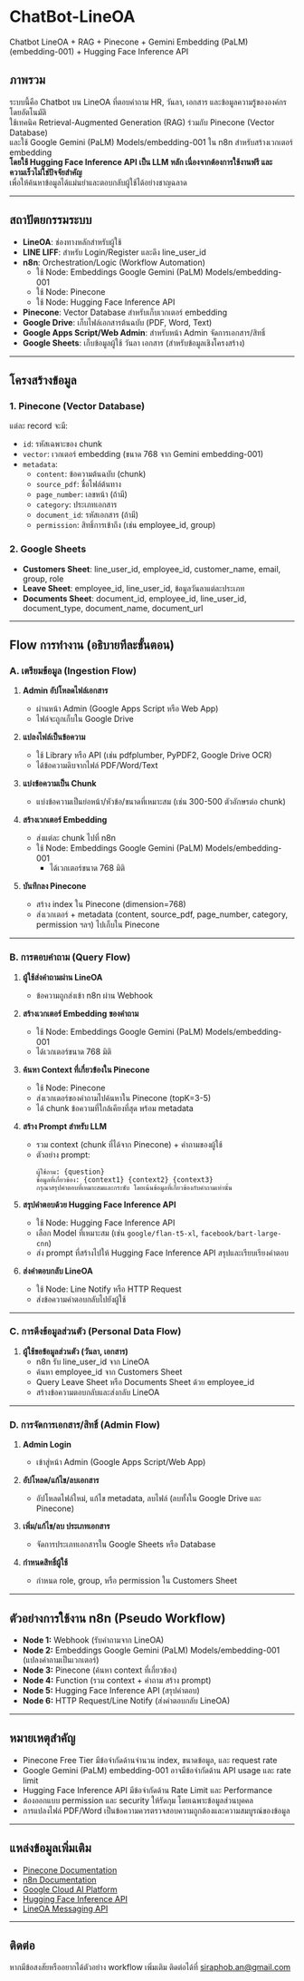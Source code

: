 # ChatBot-LineOA
Chatbot LineOA + RAG + Pinecone + Gemini Embedding (PaLM) (embedding-001) + Hugging Face Inference API

## ภาพรวม

ระบบนี้คือ Chatbot บน LineOA ที่ตอบคำถาม HR, วันลา, เอกสาร และข้อมูลความรู้ขององค์กรโดยอัตโนมัติ  
ใช้เทคนิค Retrieval-Augmented Generation (RAG) ร่วมกับ Pinecone (Vector Database)  
และใช้ Google Gemini (PaLM) Models/embedding-001 ใน n8n สำหรับสร้างเวกเตอร์ embedding  
**โดยใช้ Hugging Face Inference API เป็น LLM หลัก เนื่องจากต้องการใช้งานฟรี และความเร็วไม่ใช่ปัจจัยสำคัญ**  
เพื่อให้ค้นหาข้อมูลได้แม่นยำและตอบกลับผู้ใช้ได้อย่างชาญฉลาด

---

## สถาปัตยกรรมระบบ

- **LineOA**: ช่องทางหลักสำหรับผู้ใช้
- **LINE LIFF**: สำหรับ Login/Register และดึง line_user_id
- **n8n**: Orchestration/Logic (Workflow Automation)
    - ใช้ Node: Embeddings Google Gemini (PaLM) Models/embedding-001
    - ใช้ Node: Pinecone
    - ใช้ Node: Hugging Face Inference API
- **Pinecone**: Vector Database สำหรับเก็บเวกเตอร์ embedding
- **Google Drive**: เก็บไฟล์เอกสารต้นฉบับ (PDF, Word, Text)
- **Google Apps Script/Web Admin**: สำหรับหน้า Admin จัดการเอกสาร/สิทธิ์
- **Google Sheets**: เก็บข้อมูลผู้ใช้ วันลา เอกสาร (สำหรับข้อมูลเชิงโครงสร้าง)

---

## โครงสร้างข้อมูล

### 1. Pinecone (Vector Database)

แต่ละ record จะมี:
- `id`: รหัสเฉพาะของ chunk
- `vector`: เวกเตอร์ embedding (ขนาด 768 จาก Gemini embedding-001)
- `metadata`:
    - `content`: ข้อความต้นฉบับ (chunk)
    - `source_pdf`: ชื่อไฟล์ต้นทาง
    - `page_number`: เลขหน้า (ถ้ามี)
    - `category`: ประเภทเอกสาร
    - `document_id`: รหัสเอกสาร (ถ้ามี)
    - `permission`: สิทธิ์การเข้าถึง (เช่น employee_id, group)

### 2. Google Sheets

- **Customers Sheet**: line_user_id, employee_id, customer_name, email, group, role
- **Leave Sheet**: employee_id, line_user_id, ข้อมูลวันลาแต่ละประเภท
- **Documents Sheet**: document_id, employee_id, line_user_id, document_type, document_name, document_url

---

## Flow การทำงาน (อธิบายทีละขั้นตอน)

### A. เตรียมข้อมูล (Ingestion Flow)

1. **Admin อัปโหลดไฟล์เอกสาร**  
   - ผ่านหน้า Admin (Google Apps Script หรือ Web App)
   - ไฟล์จะถูกเก็บใน Google Drive

2. **แปลงไฟล์เป็นข้อความ**  
   - ใช้ Library หรือ API (เช่น pdfplumber, PyPDF2, Google Drive OCR)  
   - ได้ข้อความดิบจากไฟล์ PDF/Word/Text

3. **แบ่งข้อความเป็น Chunk**  
   - แบ่งข้อความเป็นย่อหน้า/หัวข้อ/ขนาดที่เหมาะสม (เช่น 300-500 ตัวอักษรต่อ chunk)

4. **สร้างเวกเตอร์ Embedding**  
   - ส่งแต่ละ chunk ไปที่ n8n
   - ใช้ Node: Embeddings Google Gemini (PaLM) Models/embedding-001  
     - ได้เวกเตอร์ขนาด 768 มิติ

5. **บันทึกลง Pinecone**  
   - สร้าง index ใน Pinecone (dimension=768)
   - ส่งเวกเตอร์ + metadata (content, source_pdf, page_number, category, permission ฯลฯ) ไปเก็บใน Pinecone

---

### B. การตอบคำถาม (Query Flow)

1. **ผู้ใช้ส่งคำถามผ่าน LineOA**  
   - ข้อความถูกส่งเข้า n8n ผ่าน Webhook

2. **สร้างเวกเตอร์ Embedding ของคำถาม**  
   - ใช้ Node: Embeddings Google Gemini (PaLM) Models/embedding-001  
   - ได้เวกเตอร์ขนาด 768 มิติ

3. **ค้นหา Context ที่เกี่ยวข้องใน Pinecone**  
   - ใช้ Node: Pinecone  
   - ส่งเวกเตอร์ของคำถามไปค้นหาใน Pinecone (topK=3-5)
   - ได้ chunk ข้อความที่ใกล้เคียงที่สุด พร้อม metadata

4. **สร้าง Prompt สำหรับ LLM**  
   - รวม context (chunk ที่ได้จาก Pinecone) + คำถามของผู้ใช้  
   - ตัวอย่าง prompt:  
     ```
     ผู้ใช้ถาม: {question}
     ข้อมูลที่เกี่ยวข้อง: {context1} {context2} {context3}
     กรุณาสรุปคำตอบที่เหมาะสมและกระชับ โดยเน้นข้อมูลที่เกี่ยวข้องกับคำถามเท่านั้น
     ```

5. **สรุปคำตอบด้วย Hugging Face Inference API**  
   - ใช้ Node: Hugging Face Inference API  
   - เลือก Model ที่เหมาะสม (เช่น `google/flan-t5-xl`, `facebook/bart-large-cnn`)
   - ส่ง prompt ที่สร้างไปให้ Hugging Face Inference API สรุปและเรียบเรียงคำตอบ

6. **ส่งคำตอบกลับ LineOA**  
   - ใช้ Node: Line Notify หรือ HTTP Request  
   - ส่งข้อความคำตอบกลับไปยังผู้ใช้

---

### C. การดึงข้อมูลส่วนตัว (Personal Data Flow)

1. **ผู้ใช้ขอข้อมูลส่วนตัว (วันลา, เอกสาร)**  
   - n8n รับ line_user_id จาก LineOA
   - ค้นหา employee_id จาก Customers Sheet
   - Query Leave Sheet หรือ Documents Sheet ด้วย employee_id
   - สร้างข้อความตอบกลับและส่งกลับ LineOA

---

### D. การจัดการเอกสาร/สิทธิ์ (Admin Flow)

1. **Admin Login**  
   - เข้าสู่หน้า Admin (Google Apps Script/Web App)

2. **อัปโหลด/แก้ไข/ลบเอกสาร**  
   - อัปโหลดไฟล์ใหม่, แก้ไข metadata, ลบไฟล์ (ลบทั้งใน Google Drive และ Pinecone)

3. **เพิ่ม/แก้ไข/ลบ ประเภทเอกสาร**  
   - จัดการประเภทเอกสารใน Google Sheets หรือ Database

4. **กำหนดสิทธิ์ผู้ใช้**  
   - กำหนด role, group, หรือ permission ใน Customers Sheet

---

## ตัวอย่างการใช้งาน n8n (Pseudo Workflow)

- **Node 1:** Webhook (รับคำถามจาก LineOA)
- **Node 2:** Embeddings Google Gemini (PaLM) Models/embedding-001 (แปลงคำถามเป็นเวกเตอร์)
- **Node 3:** Pinecone (ค้นหา context ที่เกี่ยวข้อง)
- **Node 4:** Function (รวม context + คำถาม สร้าง prompt)
- **Node 5:** Hugging Face Inference API (สรุปคำตอบ)
- **Node 6:** HTTP Request/Line Notify (ส่งคำตอบกลับ LineOA)

---

## หมายเหตุสำคัญ

- Pinecone Free Tier มีข้อจำกัดด้านจำนวน index, ขนาดข้อมูล, และ request rate
- Google Gemini (PaLM) embedding-001 อาจมีข้อจำกัดด้าน API usage และ rate limit
- Hugging Face Inference API มีข้อจำกัดด้าน Rate Limit และ Performance
- ต้องออกแบบ permission และ security ให้รัดกุม โดยเฉพาะข้อมูลส่วนบุคคล
- การแปลงไฟล์ PDF/Word เป็นข้อความควรตรวจสอบความถูกต้องและความสมบูรณ์ของข้อมูล

---

## แหล่งข้อมูลเพิ่มเติม

- [Pinecone Documentation](https://www.pinecone.io/docs/)
- [n8n Documentation](https://docs.n8n.io/)
- [Google Cloud AI Platform](https://cloud.google.com/vertex-ai/docs/generative-ai/embeddings/get-text-embeddings)
- [Hugging Face Inference API](https://huggingface.co/docs/api-inference/quicktour)
- [LineOA Messaging API](https://developers.line.biz/en/docs/messaging-api/overview/)

---

## ติดต่อ

หากมีข้อสงสัยหรืออยากได้ตัวอย่าง workflow เพิ่มเติม ติดต่อได้ที่ [siraphob.an@gmail.com](mailto:siraphob.an@gmail.com)
